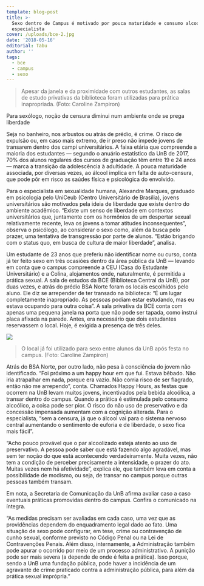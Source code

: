 ```yaml
---
template: blog-post
title: >-
  Sexo dentro de Campus é motivado por pouca maturidade e consumo alcoólico, diz
  especialista
cover: /uploads/bce-2.jpg
date: '2018-05-16'
editorial: Tabu
author: ''
tags:
  - bce
  - campus
  - sexo
---
```

> Apesar da janela e da proximidade com outros estudantes, as salas de estudo privativas da biblioteca foram utilizadas para prática inapropriada. (Foto: Caroline Zampiron)



Para sexólogo, noção de censura diminui num ambiente onde se prega liberdade

Seja no banheiro, nos arbustos ou atrás de prédio, é crime. O risco de expulsão ou, em caso mais extremo, de ir preso não impede jovens de transarem dentro dos campi universitários. A faixa etária que compreende a maioria dos estudantes — segundo o anuário estatístico da UnB de 2017, 70% dos alunos regulares dos cursos de graduação têm entre 19 e 24 anos — marca a transição da adolescência à adultidade. A pouca maturidade associada, por diversas vezes, ao álcool implica em falta de auto-censura, que pode pôr em risco as saúdes física e psicológica do envolvido.

Para o especialista em sexualidade humana, Alexandre Marques, graduado em psicologia pelo UniCeub (Centro Universitário de Brasília), jovens universitários são motivados pela ideia de liberdade que existe dentro do ambiente acadêmico. “Existe um senso de liberdade em contextos universitários que, juntamente com os hormônios de um despertar sexual relativamente recente, leva os jovens a tomar atitudes inconsequentes”, observa o psicólogo, ao considerar o sexo como, além da busca pelo prazer, uma tentativa de transgressão por parte de alunos. “Estão brigando com o status quo, em busca de cultura de maior liberdade”, analisa.

Um estudante de 23 anos que preferiu não identificar nome ou curso, conta já ter feito sexo em três ocasiões dentro da área pública da UnB — levando em conta que o campus compreende a CEU (Casa do Estudante Universitário) e a Colina, alojamentos onde, naturalmente, é permitida a prática sexual. A sala de estudos da BCE (Biblioteca Central da UnB), por duas vezes, e atrás do prédio BSA Norte foram os locais escolhidos pelo aluno. Ele diz se arrepender de ter transado na biblioteca: “É um lugar completamente inapropriado. As pessoas podiam estar estudando, mas eu estava ocupando para outra coisa”. A sala privativa da BCE conta com apenas uma pequena janela na porta que não pode ser tapada, como instrui placa afixada na parede. Antes, era necessário que dois estudantes reservassem o local. Hoje, é exigida a presença de três deles.



![](/uploads/bsa-n.jpg)

> O local já foi utilizado para sexo entre alunos da UnB após festa no campus. (Foto: Caroline Zampiron)



Atrás do BSA Norte, por outro lado, não pesa à consciência do jovem não identificado. “Foi próximo a um happy hour em que fui. Estava bêbado. Não iria atrapalhar em nada, porque era vazio. Não corria risco de ser flagrado, então não me arrependo”, conta. Chamados Happy Hours, as festas que ocorrem na UnB levam muitos jovens, incentivados pela bebida alcoólica, a transar dentro do campus. Quando a prática é estimulada pelo consumo alcoólico, a coisa pode ser pior. O risco do não uso de preservativo e da concessão impensada aumentam com a cognição alterada. Para o especialista, “sem a censura, já que o álcool vai para o sistema nervoso central aumentando o sentimento de euforia e de liberdade, o sexo fica mais fácil”.

“Acho pouco provável que o par alcoolizado esteja atento ao uso de preservativo. A pessoa pode saber que está fazendo algo agradável, mas sem ter noção do que está acontecendo verdadeiramente. Muita vezes, não tem a condição de perceber precisamente a intensidade,  o prazer do ato. Muitas vezes nem há afetividade”, explica ele, que também leva em conta a possibilidade de modismo, ou seja, de transar no campus porque outras pessoas também transam.

Em nota, a Secretaria de Comunicação da UnB afirma avaliar caso a caso eventuais práticas promovidas dentro do campus. Confira o comunicado na íntegra.

“As medidas precisam ser avaliadas em cada caso, uma vez que as providências dependem do enquadramento legal dado ao fato. Uma situação de sexo pode configurar, em tese, crime ou contravenção de cunho sexual, conforme previsto no Código Penal ou na Lei de Contravenções Penais. Além disso, internamente, a Administração também pode apurar o ocorrido por meio de um processo administrativo. A punição pode ser mais severa (a depende de onde é feita a prática). Isso porque, sendo a UnB uma fundação pública, pode haver a incidência de um agravante de crime praticado contra a administração pública, para além da prática sexual imprópria.”
